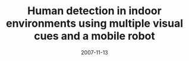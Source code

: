 ---
title: "Human detection in indoor environments using multiple visual cues and a mobile robot"
collection: publications-conference
permalink: 
excerpt: 'Paper describing the work I did during my Masters'
date: 2007-11-13
presentation_type: Oral talk
venue: 'Iberoamerican Congress on Pattern Recognition'
paperurl: https://link.springer.com/chapter/10.1007/978-3-540-76725-1_37
citation: '<b>Pszczolkowski, S.</b> and Soto, A., 2007, November. &quot;Human detection in indoor environments using multiple visual cues and a mobile robot&quot; <i>In Iberoamerican Congress on Pattern Recognition</i> (pp. 350-359). Springer, Berlin, Heidelberg'
---